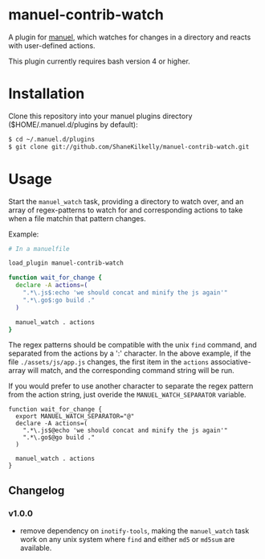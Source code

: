 # manuel-contrib-watch

A plugin for [manuel](https://github.com/ShaneKilkelly/manuel), which
watches for changes in a directory and reacts with user-defined actions.

This plugin currently requires bash version 4 or higher.


# Installation

Clone this repository into your manuel plugins
directory ($HOME/.manuel.d/plugins by default):
```bash
$ cd ~/.manuel.d/plugins
$ git clone git://github.com/ShaneKilkelly/manuel-contrib-watch.git
```


# Usage

Start the `manuel_watch` task, providing a directory to watch over, and an
array of regex-patterns to watch for and corresponding actions
to take when a file matchin that pattern changes.

Example:
```bash
# In a manuelfile

load_plugin manuel-contrib-watch

function wait_for_change {
  declare -A actions=(
    ".*\.js$:echo 'we should concat and minify the js again'"
    ".*\.go$:go build ."
  )

  manuel_watch . actions
}
```

The regex patterns should be compatible with the unix `find` command,
and separated from the actions by a ':' character.
In the above example, if the file `./assets/js/app.js` changes, the first item in
the `actions` associative-array will match, and the corresponding command
string will be run.

If you would prefer to use another character to separate the regex pattern from the action string, just overide the `MANUEL_WATCH_SEPARATOR` variable.
```
function wait_for_change {
  export MANUEL_WATCH_SEPARATOR="@"
  declare -A actions=(
    ".*\.js$@echo 'we should concat and minify the js again'"
    ".*\.go$@go build ."
  )

  manuel_watch . actions
}
```


## Changelog

### v1.0.0

- remove dependency on `inotify-tools`, making the `manuel_watch` task
  work on any unix system where `find` and either `md5` or `md5sum` are available.
